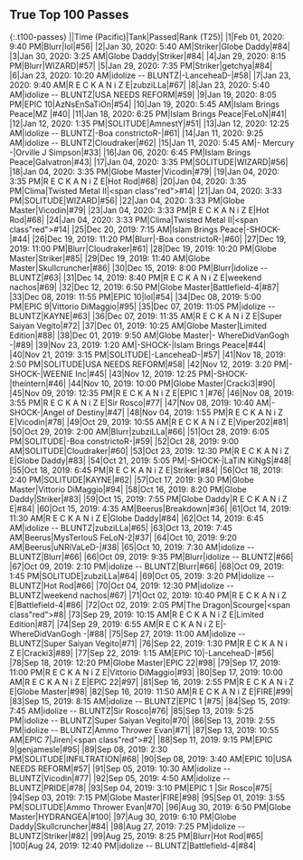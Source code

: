
## True Top 100 Passes

{:.t100-passes}
||Time (Pacific)|Tank|Passed|Rank <span class="red">(T25)</span>|
|1|Feb 01, 2020: 9:40 PM|<span class="blue">Blurr</span>|<span class="blue">lol</span>|#56|
|2|Jan 30, 2020: 5:40 AM|<span class="blue">Striker</span>|<span class="orange">Globe Daddy</span>|#84|
|3|Jan 30, 2020: 3:25 AM|<span class="orange">Globe Daddy</span>|<span class="blue">Striker</span>|#84|
|4|Jan 29, 2020: 8:15 PM|<span class="blue">Blurr</span>|<span class="purple">WIZARD</span>|#57|
|5|Jan 29, 2020: 7:35 PM|<span class="blue">Striker</span>|<span class="red">getchya</span>|#84|
|6|Jan 23, 2020: 10:20 AM|<span class="purple">idolize -- BLUNTZ</span>|<span class="orange">-LanceheaD-</span>|#58|
|7|Jan 23, 2020: 9:40 AM|<span class="red">R E C K A N i Z E</span>|<span class="orange">zubziLLa</span>|#67|
|8|Jan 23, 2020: 5:40 AM|<span class="purple">idolize -- BLUNTZ</span>|<span class="red">USA NEEDS REFORM</span>|#59|
|9|Jan 19, 2020: 8:05 PM|<span class="purple">EPIC 10</span>|<span class="red">AzNsEnSaTiOn</span>|#54|
|10|Jan 19, 2020: 5:45 AM|<span class="blue">Islam Brings Peace</span>|<span class="purple">MZ </span>|#40|
|11|Jan 18, 2020: 6:25 PM|<span class="blue">Islam Brings Peace</span>|<span class="blue">FeLoN</span>|#41|
|12|Jan 12, 2020: 1:35 PM|<span class="purple">SOLITUDE</span>|<span class="purple">AmnestY</span>|#51|
|13|Jan 12, 2020: 12:25 AM|<span class="purple">idolize -- BLUNTZ</span>|<span class="orange">-Boa constrictoR-</span>|#61|
|14|Jan 11, 2020: 9:25 AM|<span class="purple">idolize -- BLUNTZ</span>|<span class="blue">Cloudraker</span>|#62|
|15|Jan 11, 2020: 5:45 AM|<span class="orange">- Mercury -</span>|<span class="orange">Orville J Simpson</span>|#33|
|16|Jan 06, 2020: 6:45 PM|<span class="blue">Islam Brings Peace</span>|<span class="blue">Galvatron</span>|#43|
|17|Jan 04, 2020: 3:35 PM|<span class="purple">SOLITUDE</span>|<span class="purple">WIZARD</span>|#56|
|18|Jan 04, 2020: 3:35 PM|<span class="blue">Globe Master</span>|<span class="blue">Vicodin</span>|#79|
|19|Jan 04, 2020: 3:35 PM|<span class="red">R E C K A N i Z E</span>|<span class="blue">Hot Rod</span>|#68|
|20|Jan 04, 2020: 3:35 PM|<span class="orange">Clima</span>|<span class="purple">Twisted Metal II</span>|<span class"red">#14</span>|
|21|Jan 04, 2020: 3:33 PM|<span class="purple">SOLITUDE</span>|<span class="purple">WIZARD</span>|#56|
|22|Jan 04, 2020: 3:33 PM|<span class="blue">Globe Master</span>|<span class="blue">Vicodin</span>|#79|
|23|Jan 04, 2020: 3:33 PM|<span class="red">R E C K A N i Z E</span>|<span class="blue">Hot Rod</span>|#68|
|24|Jan 04, 2020: 3:33 PM|<span class="orange">Clima</span>|<span class="purple">Twisted Metal II</span>|<span class"red">#14</span>|
|25|Dec 20, 2019: 7:15 AM|<span class="blue">Islam Brings Peace</span>|<span class="purple">-SHOCK-</span>|#44|
|26|Dec 19, 2019: 11:20 PM|<span class="blue">Blurr</span>|<span class="orange">-Boa constrictoR-</span>|#60|
|27|Dec 19, 2019: 11:00 PM|<span class="blue">Blurr</span>|<span class="blue">Cloudraker</span>|#61|
|28|Dec 19, 2019: 10:20 PM|<span class="blue">Globe Master</span>|<span class="blue">Striker</span>|#85|
|29|Dec 19, 2019: 11:40 AM|<span class="blue">Globe Master</span>|<span class="blue">Skullcruncher</span>|#86|
|30|Dec 15, 2019: 8:00 PM|<span class="blue">Blurr</span>|<span class="purple">idolize -- BLUNTZ</span>|#63|
|31|Dec 14, 2019: 8:40 PM|<span class="red">R E C K A N i Z E</span>|<span class="orange">weekend nachos</span>|#69|
|32|Dec 12, 2019: 6:50 PM|<span class="blue">Globe Master</span>|<span class="purple">Battlefield-4</span>|#87|
|33|Dec 08, 2019: 11:55 PM|<span class="purple">EPIC 10</span>|<span class="blue">lol</span>|#54|
|34|Dec 08, 2019: 5:00 PM|<span class="purple">EPIC 9</span>|<span class="orange">Vittorio DiMaggio</span>|#95|
|35|Dec 07, 2019: 11:05 PM|<span class="purple">idolize -- BLUNTZ</span>|<span class="purple">KAYNE</span>|#63|
|36|Dec 07, 2019: 11:35 AM|<span class="red">R E C K A N i Z E</span>|<span class="red">Super Saiyan Vegito</span>|#72|
|37|Dec 01, 2019: 10:25 AM|<span class="blue">Globe Master</span>|<span class="orange">Limited Edition</span>|#88|
|38|Dec 01, 2019: 9:50 AM|<span class="blue">Globe Master</span>|<span class="purple">- WhereDidVanGogh -</span>|#89|
|39|Nov 23, 2019: 1:20 AM|<span class="purple">-SHOCK-</span>|<span class="blue">Islam Brings Peace</span>|#44|
|40|Nov 21, 2019: 3:15 PM|<span class="purple">SOLITUDE</span>|<span class="orange">-LanceheaD-</span>|#57|
|41|Nov 18, 2019: 2:50 PM|<span class="purple">SOLITUDE</span>|<span class="red">USA NEEDS REFORM</span>|#58|
|42|Nov 12, 2019: 3:20 PM|<span class="purple">-SHOCK-</span>|<span class="orange">WEENIE Inc</span>|#45|
|43|Nov 12, 2019: 12:25 PM|<span class="purple">-SHOCK-</span>|<span class="red">theintern</span>|#46|
|44|Nov 10, 2019: 10:00 PM|<span class="blue">Globe Master</span>|<span class="purple">Cracki3</span>|#90|
|45|Nov 09, 2019: 12:35 PM|<span class="red">R E C K A N i Z E</span>|<span class="purple">EPIC 1 </span>|#76|
|46|Nov 08, 2019: 3:55 PM|<span class="red">R E C K A N i Z E</span>|<span class="red">Sir Rosco</span>|#77|
|47|Nov 08, 2019: 10:40 AM|<span class="purple">-SHOCK-</span>|<span class="purple">Angel of Destiny</span>|#47|
|48|Nov 04, 2019: 1:55 PM|<span class="red">R E C K A N i Z E</span>|<span class="blue">Vicodin</span>|#78|
|49|Oct 29, 2019: 10:55 AM|<span class="red">R E C K A N i Z E</span>|<span class="red">Viper202</span>|#81|
|50|Oct 29, 2019: 2:00 AM|<span class="blue">Blurr</span>|<span class="orange">zubziLLa</span>|#66|
|51|Oct 28, 2019: 6:05 PM|<span class="purple">SOLITUDE</span>|<span class="orange">-Boa constrictoR-</span>|#59|
|52|Oct 28, 2019: 9:00 AM|<span class="purple">SOLITUDE</span>|<span class="blue">Cloudraker</span>|#60|
|53|Oct 23, 2019: 12:30 PM|<span class="red">R E C K A N i Z E</span>|<span class="orange">Globe Daddy</span>|#83|
|54|Oct 21, 2019: 5:05 PM|<span class="purple">-SHOCK-</span>|<span class="blue">LaTiN KiNgS</span>|#48|
|55|Oct 18, 2019: 6:45 PM|<span class="red">R E C K A N i Z E</span>|<span class="blue">Striker</span>|#84|
|56|Oct 18, 2019: 2:40 PM|<span class="purple">SOLITUDE</span>|<span class="purple">KAYNE</span>|#62|
|57|Oct 17, 2019: 9:30 PM|<span class="blue">Globe Master</span>|<span class="orange">Vittorio DiMaggio</span>|#94|
|58|Oct 16, 2019: 8:20 PM|<span class="orange">Globe Daddy</span>|<span class="blue">Striker</span>|#83|
|59|Oct 15, 2019: 7:55 PM|<span class="orange">Globe Daddy</span>|<span class="red">R E C K A N i Z E</span>|#84|
|60|Oct 15, 2019: 4:35 AM|<span class="purple">Beerus</span>|<span class="blue">Breakdown</span>|#36|
|61|Oct 14, 2019: 11:30 AM|<span class="red">R E C K A N i Z E</span>|<span class="orange">Globe Daddy</span>|#84|
|62|Oct 14, 2019: 6:45 AM|<span class="purple">idolize -- BLUNTZ</span>|<span class="orange">zubziLLa</span>|#65|
|63|Oct 13, 2019: 7:45 AM|<span class="purple">Beerus</span>|<span class="purple">MysTerIouS FeLoN-2</span>|#37|
|64|Oct 10, 2019: 9:20 AM|<span class="purple">Beerus</span>|<span class="red">uNRiVaLeD-</span>|#38|
|65|Oct 10, 2019: 7:30 AM|<span class="purple">idolize -- BLUNTZ</span>|<span class="blue">Blurr</span>|#66|
|66|Oct 09, 2019: 9:35 PM|<span class="blue">Blurr</span>|<span class="purple">idolize -- BLUNTZ</span>|#66|
|67|Oct 09, 2019: 2:10 PM|<span class="purple">idolize -- BLUNTZ</span>|<span class="blue">Blurr</span>|#66|
|68|Oct 09, 2019: 1:45 PM|<span class="purple">SOLITUDE</span>|<span class="orange">zubziLLa</span>|#64|
|69|Oct 05, 2019: 3:20 PM|<span class="purple">idolize -- BLUNTZ</span>|<span class="blue">Hot Rod</span>|#66|
|70|Oct 04, 2019: 12:30 PM|<span class="purple">idolize -- BLUNTZ</span>|<span class="orange">weekend nachos</span>|#67|
|71|Oct 02, 2019: 10:40 PM|<span class="red">R E C K A N i Z E</span>|<span class="purple">Battlefield-4</span>|#86|
|72|Oct 02, 2019: 2:05 PM|<span class="purple">The Dragon</span>|<span class="blue">Scourge</span>|<span class"red">#8</span>|
|73|Sep 29, 2019: 10:15 AM|<span class="red">R E C K A N i Z E</span>|<span class="orange">Limited Edition</span>|#87|
|74|Sep 29, 2019: 6:55 AM|<span class="red">R E C K A N i Z E</span>|<span class="purple">- WhereDidVanGogh -</span>|#88|
|75|Sep 27, 2019: 11:00 AM|<span class="purple">idolize -- BLUNTZ</span>|<span class="red">Super Saiyan Vegito</span>|#71|
|76|Sep 22, 2019: 1:30 PM|<span class="red">R E C K A N i Z E</span>|<span class="purple">Cracki3</span>|#89|
|77|Sep 22, 2019: 1:15 AM|<span class="purple">EPIC 10</span>|<span class="orange">-LanceheaD-</span>|#56|
|78|Sep 18, 2019: 12:20 PM|<span class="blue">Globe Master</span>|<span class="purple">EPIC 22</span>|#98|
|79|Sep 17, 2019: 11:00 PM|<span class="red">R E C K A N i Z E</span>|<span class="orange">Vittorio DiMaggio</span>|#93|
|80|Sep 17, 2019: 10:00 AM|<span class="red">R E C K A N i Z E</span>|<span class="purple">EPIC 22</span>|#97|
|81|Sep 16, 2019: 2:55 PM|<span class="red">R E C K A N i Z E</span>|<span class="blue">Globe Master</span>|#98|
|82|Sep 16, 2019: 11:50 AM|<span class="red">R E C K A N i Z E</span>|<span class="orange">FIRE</span>|#99|
|83|Sep 15, 2019: 8:15 AM|<span class="purple">idolize -- BLUNTZ</span>|<span class="purple">EPIC 1 </span>|#75|
|84|Sep 15, 2019: 7:45 AM|<span class="purple">idolize -- BLUNTZ</span>|<span class="red">Sir Rosco</span>|#76|
|85|Sep 13, 2019: 5:25 PM|<span class="blue">idolize -- BLUNTZ</span>|<span class="red">Super Saiyan Vegito</span>|#70|
|86|Sep 13, 2019: 2:55 PM|<span class="blue">idolize -- BLUNTZ</span>|<span class="purple">Ammo Thrower Evan</span>|#71|
|87|Sep 13, 2019: 10:55 AM|<span class="purple">EPIC 7</span>|<span class="red">Jiren</span>|<span class"red">#2</span>|
|88|Sep 11, 2019: 9:15 PM|<span class="purple">EPIC 9</span>|<span class="orange">genjamesle</span>|#95|
|89|Sep 08, 2019: 2:30 PM|<span class="purple">SOLITUDE</span>|<span class="red">INFILTRATION</span>|#68|
|90|Sep 08, 2019: 3:40 AM|<span class="purple">EPIC 10</span>|<span class="red">USA NEEDS REFORM</span>|#57|
|91|Sep 05, 2019: 10:30 AM|<span class="purple">idolize -- BLUNTZ</span>|<span class="blue">Vicodin</span>|#77|
|92|Sep 05, 2019: 4:50 AM|<span class="purple">idolize -- BLUNTZ</span>|<span class="red">PRIDE</span>|#78|
|93|Sep 04, 2019: 3:10 PM|<span class="purple">EPIC 1 </span>|<span class="red">Sir Rosco</span>|#75|
|94|Sep 03, 2019: 7:15 PM|<span class="blue">Globe Master</span>|<span class="orange">FIRE</span>|#98|
|95|Sep 01, 2019: 3:55 PM|<span class="purple">SOLITUDE</span>|<span class="purple">Ammo Thrower Evan</span>|#70|
|96|Aug 30, 2019: 6:50 PM|<span class="blue">Globe Master</span>|<span class="red">HYDRANGEA</span>|#100|
|97|Aug 30, 2019: 6:10 PM|<span class="orange">Globe Daddy</span>|<span class="blue">Skullcruncher</span>|#84|
|98|Aug 27, 2019: 7:25 PM|<span class="purple">idolize -- BLUNTZ</span>|<span class="blue">Striker</span>|#82|
|99|Aug 25, 2019: 8:25 PM|<span class="blue">Blurr</span>|<span class="blue">Hot Rod</span>|#65|
|100|Aug 24, 2019: 12:40 PM|<span class="purple">idolize -- BLUNTZ</span>|<span class="purple">Battlefield-4</span>|#84|
